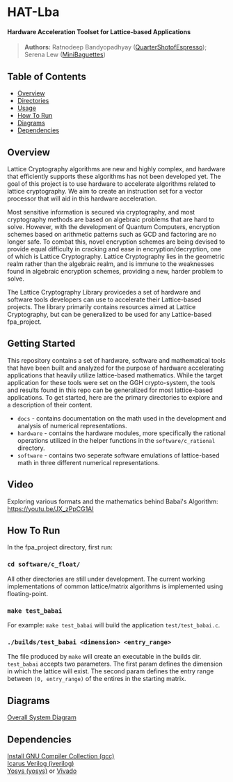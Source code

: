 # HAT-Lba
#### Hardware Acceleration Toolset for Lattice-based Applications

> __Authors:__
> Ratnodeep Bandyopadhyay ([QuarterShotofEspresso](https://github.com/quartershotofespresso)); Serena Lew ([MiniBaguettes](https://github.com/minibaguettes))

## Table of Contents
- [Overview](#overview)
- [Directories](#directories)
- [Usage](#usage)
- [How To Run](#how-to-run)
- [Diagrams](#diagrams)
- [Dependencies](#dependencies)

## Overview

Lattice Cryptography algorithms are new and highly complex, and hardware that efficiently supports these algorithms has not been developed yet.  The goal of this project is to use hardware to accelerate algorithms related to lattice cryptography.  We aim to create an instruction set for a vector processor that will aid in this hardware acceleration.

Most sensitive information is secured via cryptography, and most cryptography methods are based on algebraic problems that are hard to solve.  However, with the development of Quantum Computers, encryption schemes based on arithmetic patterns such as GCD and factoring are no longer safe.  To combat this, novel encryption schemes are being devised to provide equal difficulty in cracking and ease in encryption/decryption, one of which is Lattice Cryptography.  Lattice Cryptography lies in the geometric realm rather than the algebraic realm, and is immune to the weaknesses found in algebraic encryption schemes, providing a new, harder problem to solve.

The Lattice Cryptography Library provicedes a set of hardware and software tools developers can use to accelerate their Lattice-based projects.
The library primarily contains resources aimed at Lattice Cryptography, but can be generalized to be used for any Lattice-based fpa_project.

## Getting Started
This repository contains a set of hardware, software and mathematical tools that have been built and analyzed for
the purpose of hardware accelerating applications that heavily utilize lattice-based mathematics. While the target
application for these tools were set on the GGH crypto-system, the tools and results found in this repo can be
generalized for most lattice-based applications.
To get started, here are the primary directories to explore and a description of their content.
- `docs` - contains documentation on the math used in the development and analysis of numerical representations.
- `hardware` - contains the hardware modules, more specifically the rational operations utilized in the helper functions in the `software/c_rational` directory.
- `software` - contains two seperate software emulations of lattice-based math in three different numerical representations.

## Video
Exploring various formats and the mathematics behind Babai's Algorithm: <https://youtu.be/JX_zPpCG1AI>


## How To Run
In the fpa_project directory, first run:

### `cd software/c_float/`

All other directories are still under development. The current working implementations of common lattice/matrix algorithms is implemented using floating-point.


### `make test_babai`

For example: `make test_babai` will build the application `test/test_babai.c`.


### `./builds/test_babai <dimension> <entry_range>`

The file produced by `make` will create an executable in the builds dir. `test_babai` accepts two parameters. The first param defines the dimension in which the lattice will
exist. The second param defines the entry range between `(0, entry_range)` of the entires in the starting matrix.


## Diagrams

[Overall System Diagram](https://drive.google.com/drive/folders/1YGCwTQlcjTE00WdZHfjSy_6PzhuNGeT6)



## Dependencies
[Install GNU Compiler Collection (gcc)](https://gcc.gnu.org/install/)  
[Icarus Verilog (iverilog)](http://iverilog.icarus.com)  
[Yosys (yosys)](http://bygone.clairexen.net/yosys/) or
[Vivado](https://www.xilinx.com/products/design-tools/vivado.html)


